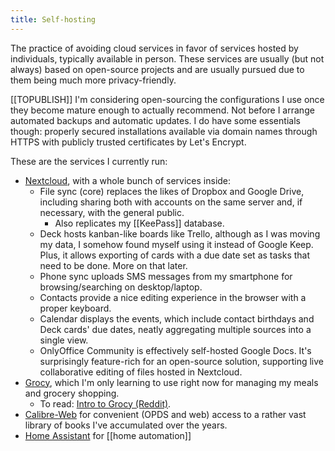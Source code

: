 ```yaml
---
title: Self-hosting
---
```


The practice of avoiding cloud services in favor of services hosted by individuals, typically available in person. These services are usually (but not always) based on open-source projects and are usually pursued due to them being much more privacy-friendly.

[[TOPUBLISH]] I'm considering open-sourcing the configurations I use once they become mature enough to actually recommend. Not before I arrange automated backups and automatic updates. I do have some essentials though: properly secured installations available via domain names through HTTPS with publicly trusted certificates by Let's Encrypt.

These are the services I currently run:

* [Nextcloud](https://nextcloud.com/), with a whole bunch of services inside:
  * File sync (core) replaces the likes of Dropbox and Google Drive, including sharing both with accounts on the same server and, if necessary, with the general public.
    * Also replicates my [[KeePass]] database.
  * Deck hosts kanban-like boards like Trello, although as I was moving my data, I somehow found myself using it instead of Google Keep. Plus, it allows exporting of cards with a due date set as tasks that need to be done. More on that later.
  * Phone sync uploads SMS messages from my smartphone for browsing/searching on desktop/laptop.
  * Contacts provide a nice editing experience in the browser with a proper keyboard.
  * Calendar displays the events, which include contact birthdays and Deck cards' due dates, neatly aggregating multiple sources into a single view.
  * OnlyOffice Community is effectively self-hosted Google Docs. It's surprisingly feature-rich for an open-source solution, supporting live collaborative editing of files hosted in Nextcloud.
* [Grocy](https://grocy.info), which I'm only learning to use right now for managing my meals and grocery shopping.
  * To read: [Intro to Grocy (Reddit)](https://www.reddit.com/r/grocy/comments/iz949b/intro_to_grocy_read_if_youre_new_to_grocy/).
* [Calibre-Web](https://github.com/janeczku/calibre-web) for convenient (OPDS and web) access to a rather vast library of books I've accumulated over the years.
* [Home Assistant](https://www.home-assistant.io/) for [[home automation]]
